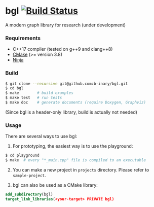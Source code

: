 # bgl [![Build Status](https://travis-ci.com/b-inary/bgl.svg?branch=master)](https://travis-ci.com/b-inary/bgl)

A modern graph library for research (under development)

### Requirements

- C++17 compiler (tested on g++9 and clang++8)
- [CMake](https://cmake.org/) (>= version 3.8)
- [Ninja](https://ninja-build.org/)

### Build

```sh
$ git clone --recursive git@github.com:b-inary/bgl.git
$ cd bgl
$ make        # build examples
$ make test   # run tests
$ make doc    # generate documents (require Doxygen, Graphviz)
```

(Since bgl is a header-only library, build is actually not needed)

### Usage

There are several ways to use bgl:

1. For prototyping, the easiest way is to use the playground:

```sh
$ cd playground
$ make  # every "*_main.cpp" file is compiled to an executable
```

2. You can make a new project in `projects` directory. Please refer to `sample-project`.

3. bgl can also be used as a CMake library:

```CMake
add_subdirectory(bgl)
target_link_libraries(<your-target> PRIVATE bgl)
```

